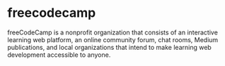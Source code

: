# freecodecamp
freeCodeCamp is a nonprofit organization that consists of an interactive learning web platform, an online community forum, chat rooms, Medium publications, and local organizations that intend to make learning web development accessible to anyone.
